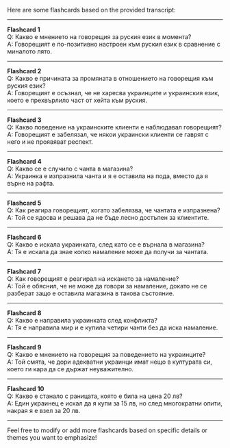 Here are some flashcards based on the provided transcript:

---

**Flashcard 1**  
Q: Какво е мнението на говорещия за руския език в момента?  
A: Говорещият е по-позитивно настроен към руския език в сравнение с миналото лято.

---

**Flashcard 2**  
Q: Какво е причината за промяната в отношението на говорещия към руския език?  
A: Говорещият е осъзнал, че не харесва украинците и украинския език, което е прехвърлило част от хейта към руския.

---

**Flashcard 3**  
Q: Какво поведение на украинските клиенти е наблюдавал говорещият?  
A: Говорещият е забелязал, че някои украински клиенти се гаврят с него и не проявяват респект.

---

**Flashcard 4**  
Q: Какво се е случило с чанта в магазина?  
A: Украинка е изпразнила чанта и я е оставила на пода, вместо да я върне на рафта.

---

**Flashcard 5**  
Q: Как реагира говорещият, когато забелязва, че чантата е изпразнена?  
A: Той се ядосва и решава да не бъде лесно достъпен за клиентите.

---

**Flashcard 6**  
Q: Какво е искала украинката, след като се е върнала в магазина?  
A: Тя е искала да знае колко намаление може да получи за чантата.

---

**Flashcard 7**  
Q: Как говорещият е реагирал на искането за намаление?  
A: Той е обяснил, че не може да говори за намаление, докато не се разберат защо е оставила магазина в такова състояние.

---

**Flashcard 8**  
Q: Какво е направила украинката след конфликта?  
A: Тя е направила мир и е купила четири чанти без да иска намаление.

---

**Flashcard 9**  
Q: Какво е мнението на говорещия за поведението на украинците?  
A: Той смята, че дори адекватни украинци имат нещо в културата си, което ги кара да се държат неуважително.

---

**Flashcard 10**  
Q: Какво е станало с раницата, която е била на цена 20 лв?  
A: Един украинец е искал да я купи за 15 лв, но след многократни опити, накрая я е взел за 20 лв.

---

Feel free to modify or add more flashcards based on specific details or themes you want to emphasize!